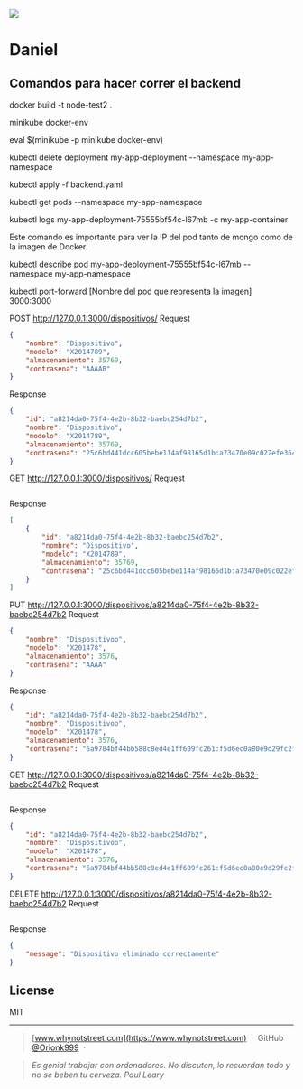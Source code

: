 ![](http://i.imgur.com/y8g506n.png?1)

# Daniel

## Comandos para hacer correr el backend

docker build -t node-test2 .

minikube docker-env

eval $(minikube -p minikube docker-env)

kubectl delete deployment my-app-deployment --namespace my-app-namespace

kubectl apply -f backend.yaml

kubectl get pods --namespace my-app-namespace

kubectl logs my-app-deployment-75555bf54c-l67mb -c my-app-container

Este comando es importante para ver la IP del pod tanto de mongo como de la imagen de Docker.

kubectl describe pod my-app-deployment-75555bf54c-l67mb --namespace my-app-namespace

kubectl port-forward [Nombre del pod que representa la imagen]  3000:3000


POST
http://127.0.0.1:3000/dispositivos/
Request
```json
{
    "nombre": "Dispositivo",
    "modelo": "X2014789",
    "almacenamiento": 35769,
    "contrasena": "AAAAB"
}
```
Response
```json
{
    "id": "a8214da0-75f4-4e2b-8b32-baebc254d7b2",
    "nombre": "Dispositivo",
    "modelo": "X2014789",
    "almacenamiento": 35769,
    "contrasena": "25c6bd441dcc605bebe114af98165d1b:a73470e09c022efe364b243ba5ff9c77"
}
```


GET
http://127.0.0.1:3000/dispositivos/
Request
```json

```
Response
```json
[
    {
        "id": "a8214da0-75f4-4e2b-8b32-baebc254d7b2",
        "nombre": "Dispositivo",
        "modelo": "X2014789",
        "almacenamiento": 35769,
        "contrasena": "25c6bd441dcc605bebe114af98165d1b:a73470e09c022efe364b243ba5ff9c77"
    }
]
```


PUT
http://127.0.0.1:3000/dispositivos/a8214da0-75f4-4e2b-8b32-baebc254d7b2
Request
```json
{
    "nombre": "Dispositivoo",
    "modelo": "X201478",
    "almacenamiento": 3576,
    "contrasena": "AAAA"
}

```
Response
```json
{
    "id": "a8214da0-75f4-4e2b-8b32-baebc254d7b2",
    "nombre": "Dispositivoo",
    "modelo": "X201478",
    "almacenamiento": 3576,
    "contrasena": "6a9784bf44bb588c8ed4e1ff609fc261:f5d6ec0a80e9d29fc2f5d930c5386e7f"
}
```


GET
http://127.0.0.1:3000/dispositivos/a8214da0-75f4-4e2b-8b32-baebc254d7b2
Request
```json

```
Response
```json
{
    "id": "a8214da0-75f4-4e2b-8b32-baebc254d7b2",
    "nombre": "Dispositivoo",
    "modelo": "X201478",
    "almacenamiento": 3576,
    "contrasena": "6a9784bf44bb588c8ed4e1ff609fc261:f5d6ec0a80e9d29fc2f5d930c5386e7f"
}
```


DELETE
http://127.0.0.1:3000/dispositivos/a8214da0-75f4-4e2b-8b32-baebc254d7b2
Request
```json

```
Response
```json
{
    "message": "Dispositivo eliminado correctamente"
}
```




## License

MIT

---

> [www.whynotstreet.com](https://www.whynotstreet.com) &nbsp;&middot;&nbsp;
> GitHub [@Orionk999](https://github.com/Orionk999) &nbsp;&middot;&nbsp;

> _Es genial trabajar con ordenadores. No discuten, lo recuerdan todo y no se beben tu cerveza.  Paul Leary_ 





